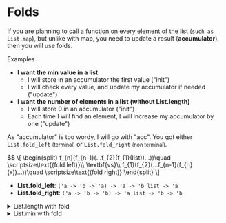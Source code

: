 # Folds

If you are planning to call a function on every element of the list (`such as List.map`), but unlike with map, you need to update a result (**accumulator**), then you will use folds.

Examples

* **I want the min value in a list**
  * I will store in an accumulator the first value ("init")
  * I will check every value, and update my accumulator if needed ("update")
* **I want the number of elements in a list (without List.length)**
  * I will store 0 in an accumulator ("init")
  * Each time I will find an element, I will increase my accumulator by one ("update")

As "accumulator" is too wordy, I will go with "acc". You got either `List.fold_left` <small>(terminal)</small> or `List.fold_right` <small>(non terminal)</small>.

<div>$$
\[
\begin{split}
f_{n}(f_{n-1}(...f_{2}(f_{1}(list))...))\quad \scriptsize\text{(fold left)}\\
\textbf{vs}\\
f_{1}(f_{2}(...f_{n-1}(f_{n}(x))...))\quad \scriptsize\text{(fold right)}
\end{split}
\]
</div>

* **List.fold_left**: ``('a -> 'b -> 'a) -> 'a -> 'b list -> 'a``
* **List.fold_right**: ``('a -> 'b -> 'b) -> 'a list -> 'b -> 'b``

<details class="details-e">
<summary>List.length with fold</summary>

With a fold_left

```ocaml
let get_length l =
	List.fold_left
		(fun acc _ -> acc + 1) (* update *)
		0 (* init *)
		l (* what are we iterating? *)
```

With a fold_right

```ocaml
let get_length l =
	List.fold_right
		(fun acc _ -> acc + 1) (* update *)
		l (* what are we iterating? *)
		0 (* init *)
```
</details>

<details class="details-e">
<summary>List.min with fold</summary>

With a fold_left

```ocaml
let get_min l =
	(* raise exception if not in the list *)
	if l = [] then raise Not_found
	(* else do your job *)
	else List.fold_left
		 (fun acc v -> if v < acc then v else acc) (* update *)
		 (List.hd l) (* init *)
		 l (* what are we iterating? *)
```

With a fold_right

```ocaml
let get_min l =
	(* raise exception if not in the list *)
	if l = [] then raise Not_found
	(* else do your job *)
	else List.fold_right
		 (fun v acc -> if v < acc then v else acc) (* update *)
		 l (* what are we iterating? *)
		 (List.hd l) (* init *)
```
</details>